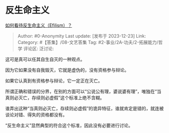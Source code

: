 # 反生命主义
[如何看待反生命主义（Efilism）？](https://www.zhihu.com/question/562919161/answer/3335411506)

> Author: #0-Anonymity
> Last update: [发布于 2023-12-23]
> Link:
> Category: #【答集】/08-文艺答集 
> Tag: #2-事业/2A-功夫/2-拓展能力/哲学 
> 评论区:
> 泛讨论:

这可是真可以任其自生自灭的一种观点。

因为它如果没有自我毁灭，它就是虚伪的，没有资格参与辩论。

如果它认真到有资格参与辩论，它一定正在灭亡。

所谓正确和错误的分界，在别的方面可以“公说公有理，婆说婆有理”，唯独在“当真则必灭亡，存续则必虚假”这个标准上绝不含糊。

谁弄出这种“当真则必灭亡，存续则必虚假”的诡异特征，谁就肯定是错的，就连被谈论对错、得失的资格都没有。

“反生命主义”显然典型的符合这个标准，因此没有必要进行讨论。
